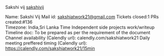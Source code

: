 Sakshi vij [sakshivij](https://github.com/sakshivij)

Name: Sakshi Vij
Mail id: sakshiatwork21@gmail.com
Tickets closed:1
PRs created:#136  
Timezone: India,Sri Lanka Time
Independent side projects work/writeup
Timeline doc: To be prepared as per the requirement of the document
Channel availability (Calendly url): calendly.com/sakshiatwork21
Daily meeting preffered timing (Calendly url): https://calendly.com/sakshiatwork21/15min
